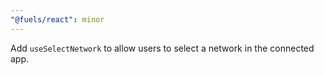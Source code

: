 ```yaml
---
"@fuels/react": minor
---
```


Add `useSelectNetwork` to allow users to select a network in the connected app.
